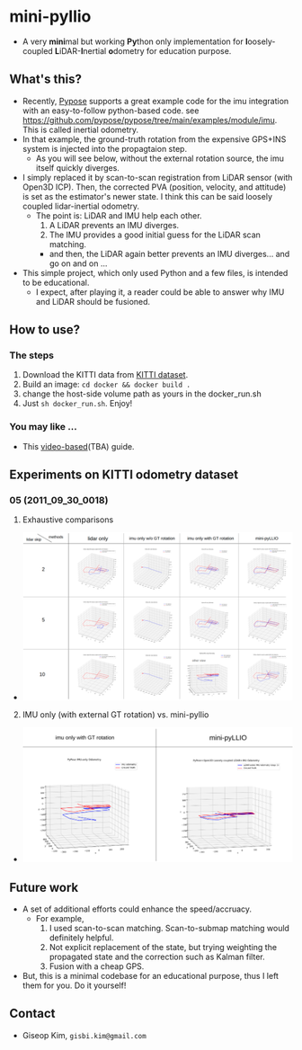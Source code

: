 # mini-pyllio
- A very **mini**mal but working **Py**thon only implementation for **l**oosely-coupled **L**iDAR-**I**nertial **o**dometry for education purpose.

## What's this?
- Recently, [Pypose](https://github.com/pypose/pypose) supports a great example code for the imu integration with an easy-to-follow python-based code. see https://github.com/pypose/pypose/tree/main/examples/module/imu. This is called inertial odometry.
- In that example, the ground-truth rotation from the expensive GPS+INS system is injected into the propagtaion step.
  - As you will see below, without the external rotation source, the imu itself quickly diverges.
- I simply replaced it by scan-to-scan registration from LiDAR sensor (with Open3D ICP). Then, the corrected PVA (position, velocity, and attitude) is set as the estimator's newer state. I think this can be said loosely coupled lidar-inertial odometry.
  - The point is: LiDAR and IMU help each other.
    1. A LiDAR prevents an IMU diverges.
    2. The IMU provides a good initial guess for the LiDAR scan matching.
    - and then, the LiDAR again better prevents an IMU diverges... and go on and on ...
- This simple project, which only used Python and a few files, is intended to be educational.
  - I expect, after playing it, a reader could be able to answer why IMU and LiDAR should be fusioned. 

## How to use?
### The steps
1. Download the KITTI data from [KITTI dataset](https://www.cvlibs.net/datasets/kitti/raw_data.php).
2. Build an image: `cd docker && docker build .`
3. change the host-side volume path as yours in the docker_run.sh
4. Just `sh docker_run.sh`. Enjoy!

### You may like ...
- This [video-based](.)(TBA) guide.  

## Experiments on KITTI odometry dataset
### 05 (2011_09_30_0018)
1. Exhaustive comparisons
  - <img src="./docs/experiments-summary/exhaustive.png" width="1500" />
2. IMU only (with external GT rotation) vs. mini-pyllio
  - <img src="./docs/experiments-summary/z.png" width="800" />

## Future work
- A set of additional efforts could enhance the speed/accruacy.
  - For example,
    1. I used scan-to-scan matching. Scan-to-submap matching would definitely helpful.
    2. Not explicit replacement of the state, but trying weighting the propagated state and the correction such as Kalman filter.
    3. Fusion with a cheap GPS.
- But, this is a minimal codebase for an educational purpose, thus I left them for you. Do it yourself!

## Contact
- Giseop Kim, `gisbi.kim@gmail.com`
